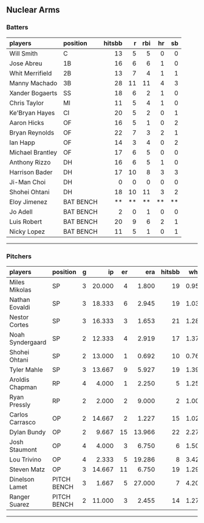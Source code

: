 ## Nuclear Arms

### Batters

 
|players          |position  | hitsbb|  r| rbi| hr| sb| 
|:----------------|:---------|------:|--:|---:|--:|--:| 
|Will Smith       |C         |     13|  5|   5|  0|  0| 
|Jose Abreu       |1B        |     16|  6|   6|  1|  0| 
|Whit Merrifield  |2B        |     13|  7|   4|  1|  1| 
|Manny Machado    |3B        |     28| 11|  11|  4|  3| 
|Xander Bogaerts  |SS        |     18|  6|   2|  1|  0| 
|Chris Taylor     |MI        |     11|  5|   4|  1|  0| 
|Ke'Bryan Hayes   |CI        |     20|  5|   2|  0|  1| 
|Aaron Hicks      |OF        |     16|  5|   1|  0|  2| 
|Bryan Reynolds   |OF        |     22|  7|   3|  2|  1| 
|Ian Happ         |OF        |     14|  3|   4|  0|  2| 
|Michael Brantley |OF        |     17|  6|   5|  0|  0| 
|Anthony Rizzo    |DH        |     16|  6|   5|  1|  0| 
|Harrison Bader   |DH        |     17| 10|   8|  3|  3| 
|Ji-Man Choi      |DH        |      0|  0|   0|  0|  0| 
|Shohei Ohtani    |DH        |     18| 10|  11|  3|  2| 
|Eloy Jimenez     |BAT BENCH |     **| **|  **| **| **| 
|Jo Adell         |BAT BENCH |      2|  0|   1|  0|  0| 
|Luis Robert      |BAT BENCH |     20|  9|   6|  2|  1| 
|Nicky Lopez      |BAT BENCH |     11|  5|   1|  0|  1| 

* * *

### Pitchers

 
|players          |position    |  g|     ip| er|    era| hitsbb|  whip| so|  w| sv| 
|:----------------|:-----------|--:|------:|--:|------:|------:|-----:|--:|--:|--:| 
|Miles Mikolas    |SP          |  3| 20.000|  4|  1.800|     19| 0.950| 13|  2|  0| 
|Nathan Eovaldi   |SP          |  3| 18.333|  6|  2.945|     19| 1.036| 18|  0|  0| 
|Nestor Cortes    |SP          |  3| 16.333|  3|  1.653|     21| 1.286| 17|  1|  0| 
|Noah Syndergaard |SP          |  2| 12.333|  4|  2.919|     17| 1.378| 10|  1|  0| 
|Shohei Ohtani    |SP          |  2| 13.000|  1|  0.692|     10| 0.769| 16|  1|  0| 
|Tyler Mahle      |SP          |  3| 13.667|  9|  5.927|     19| 1.390| 13|  0|  0| 
|Aroldis Chapman  |RP          |  4|  4.000|  1|  2.250|      5| 1.250|  1|  0|  4| 
|Ryan Pressly     |RP          |  2|  2.000|  2|  9.000|      2| 1.000|  1|  1|  1| 
|Carlos Carrasco  |OP          |  2| 14.667|  2|  1.227|     15| 1.023| 10|  2|  0| 
|Dylan Bundy      |OP          |  2|  9.667| 15| 13.966|     22| 2.276| 10|  0|  0| 
|Josh Staumont    |OP          |  4|  4.000|  3|  6.750|      6| 1.500|  6|  0|  0| 
|Lou Trivino      |OP          |  4|  2.333|  5| 19.286|      8| 3.429|  2|  0|  0| 
|Steven Matz      |OP          |  3| 14.667| 11|  6.750|     19| 1.295| 14|  1|  0| 
|Dinelson Lamet   |PITCH BENCH |  3|  1.667|  5| 27.000|      7| 4.200|  1|  0|  0| 
|Ranger Suarez    |PITCH BENCH |  2| 11.000|  3|  2.455|     14| 1.273| 10|  1|  0| 


* * *


